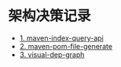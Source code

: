 # 架构决策记录

* [1. maven-index-query-api](0001-maven-index-query-api.md)
* [2. maven-pom-file-generate](0002-maven-pom-file-generate.md)
* [3. visual-dep-graph](0003-visual-dep-graph.md)
